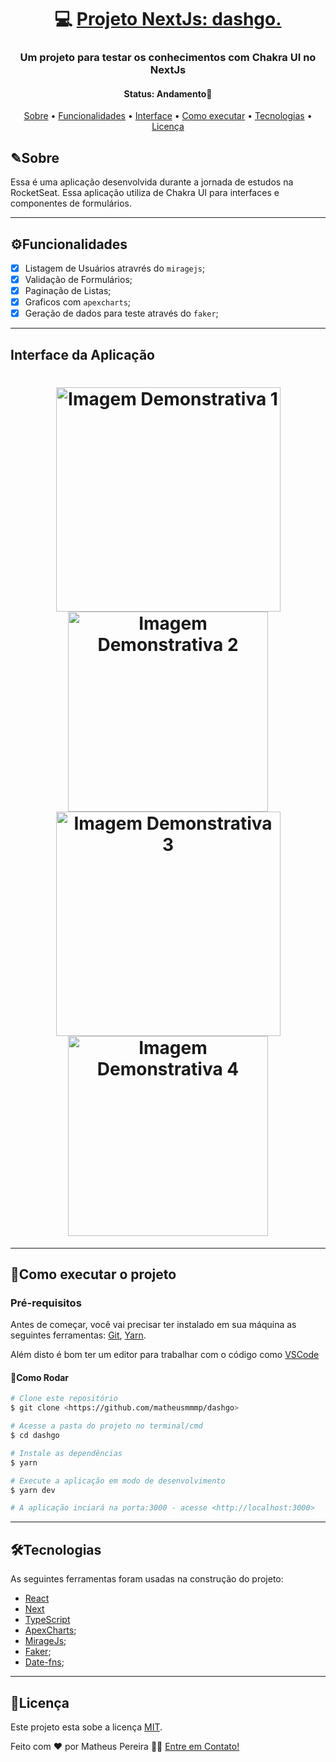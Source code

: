 <h1 align="center">
   💻 <a href="#"> Projeto NextJs: dashgo. </a>
</h1>

<h3 align="center">
   Um projeto para testar os conhecimentos com Chakra UI no NextJs 
</h3>

<h4 align="center"> 
	 Status: Andamento🚀
</h4>

<p align="center">
 <a href="#sobre">Sobre</a> •
 <a href="#funcionalidades">Funcionalidades</a> •
 <a href="#interface-da-aplicacao">Interface</a> • 
 <a href="#como-executar-o-projeto">Como executar</a> • 
 <a href="#tecnologias">Tecnologias</a> • 
 <a href="#licença">Licença</a>
</p>


## ✎Sobre

Essa é uma aplicação desenvolvida durante a jornada de estudos na RocketSeat. Essa aplicação utiliza de Chakra UI para interfaces e componentes de formulários.


---

## ⚙Funcionalidades

- [x]  Listagem de Usuários atravrés do `miragejs`;
- [x]  Validação de Formulários;
- [x]  Paginação de Listas;
- [x]  Graficos com `apexcharts`;
- [x]  Geração de dados para teste através do `faker`;

---
## Interface da Aplicação

<h1 align="center">
  <img alt="Imagem Demonstrativa 1" title="#Img1" src="https://user-images.githubusercontent.com/33897566/168389127-75450b8a-34ae-4b70-adb0-6b09a59adf69.PNG" style="width: 359px;" />
  <img alt="Imagem Demonstrativa 2" title="#Img2" src="https://user-images.githubusercontent.com/33897566/168389125-c592d353-2f71-44f6-a4fe-8247ae3af2d5.PNG" style="width: 320px;" />

  <img alt="Imagem Demonstrativa 3" title="#Img3" src="https://user-images.githubusercontent.com/33897566/168389129-1b56ea45-d7d0-4f6a-b1cf-c098f2b180b8.PNG" style="width: 359px;" />
  <img alt="Imagem Demonstrativa 4" title="#Img4" src="https://user-images.githubusercontent.com/33897566/168389130-080d7b45-b12b-40d8-8bcb-8b9db058b822.PNG" style="width: 320px;" />
</h1>


---
## 🚀Como executar o projeto 

### Pré-requisitos

Antes de começar, você vai precisar ter instalado em sua máquina as seguintes ferramentas:
[Git](https://git-scm.com), [Yarn](https://yarnpkg.com/). 

Além disto é bom ter um editor para trabalhar com o código como [VSCode](https://code.visualstudio.com/)

#### 🎲Como Rodar 

```bash
# Clone este repositório
$ git clone <https://github.com/matheusmmmp/dashgo>

# Acesse a pasta do projeto no terminal/cmd
$ cd dashgo

# Instale as dependências
$ yarn

# Execute a aplicação em modo de desenvolvimento
$ yarn dev

# A aplicação inciará na porta:3000 - acesse <http://localhost:3000>
```

---

## 🛠Tecnologias

As seguintes ferramentas foram usadas na construção do projeto:

-   [React](https://pt-br.reactjs.org/)
-   [Next](https://nextjs.org/)
-   [TypeScript](https://www.typescriptlang.org/)
-   [ApexCharts](https://apexcharts.com/docs/react-charts/#);
-   [MirageJs](https://miragejs.com/docs/getting-started/introduction/);
-   [Faker](https://fakerjs.dev/guide/#environments);
-   [Date-fns](https://date-fns.org/docs/Getting-Started);
---

## 📝Licença

Este projeto esta sobe a licença [MIT](./LICENSE).

Feito com ❤️ por Matheus Pereira 👋🏽 [Entre em Contato!](www.linkedin.com/in/matheus-de-medeiros-pereira-52b245140)
